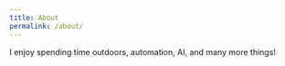 ```yaml
---
title: About
permalink: /about/
---
```


I enjoy spending time outdoors, automation, AI, and many more things!